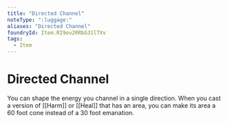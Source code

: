 ```yaml
---
title: "Directed Channel"
noteType: ":luggage:"
aliases: "Directed Channel"
foundryId: Item.RI9ov2RRbG31lTXv
tags:
  - Item
---
```


# Directed Channel

You can shape the energy you channel in a single direction. When you cast a version of [[Harm]] or [[Heal]] that has an area, you can make its area a 60 foot cone instead of a 30 foot emanation.
